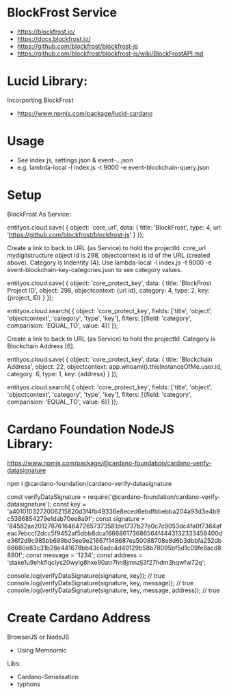 # BlockFrost Service
- https://blockfrost.io/
- https://docs.blockfrost.io/
- https://github.com/blockfrost/blockfrost-js
- https://github.com/blockfrost/blockfrost-js/wiki/BlockFrostAPI.md

# Lucid Library:
Incorporting BlockFrost
- https://www.npmjs.com/package/lucid-cardano

# Usage
- See index.js, settings.json & event-...json
- e.g. lambda-local -l index.js -t 9000 -e event-blockchain-query.json

# Setup

BlockFrost As Service:

entityos.cloud.save(
{
    object: 'core_url',
    data:
    {
        title: 'BlockFrost',
        type: 4,
        url: 'https://github.com/blockfrost/blockfrost-js'
    }
});

Create a link to back to URL (as Service) to hold the projectId.
core_url mydigitstructure object id is 298, objectcontext is id of the URL (created above).
Category is Indentity [4].
Use lambda-local -l index.js -t 9000 -e event-blockchain-key-categories.json to see category values.

entityos.cloud.save(
{
    object: 'core_protect_key',
    data:
    {
        title: 'BlockFrost Project ID',
        object: 298,
        objectcontext: {url id},
        category: 4,
        type: 2,
        key: {project_ID}
    }
});

entityos.cloud.search(
{
    object: 'core_protect_key',
    fields: ['title', 'object', 'objectcontext', 'category', 'type', 'key'],
    filters: [{field: 'category', comparision: 'EQUAL_TO', value: 4}]
});

Create a link to back to URL (as Service) to hold the projectId.
Category is Blockchain Address [6].

entityos.cloud.save(
{
    object: 'core_protect_key',
    data:
    {
        title: 'Blockchain Address',
        object: 22,
        objectcontext: app.whoami().thisInstanceOfMe.user.id,
        category: 6,
        type: 1,
        key: {address}
    }
});

entityos.cloud.search(
{
    object: 'core_protect_key',
    fields: ['title', 'object', 'objectcontext', 'category', 'type', 'key'],
    filters: [{field: 'category', comparision: 'EQUAL_TO', value: 6}]
});

# Cardano Foundation NodeJS Library:

https://www.npmjs.com/package/@cardano-foundation/cardano-verify-datasignature

npm i @cardano-foundation/cardano-verify-datasignature

const verifyDataSignature = require('@cardano-foundation/cardano-verify-datasignature');
const key =
  'a4010103272006215820d3f4fb49336e8eced6ebdfbbebba204a93d3e4b9c5386854279e1dab70ee8a9f';
const signature =
  '84582aa201276761646472657373581de1737b27e0c7c9053dc4fa0f7364afeac7ebccf2dcc5f9452af5dbb8dca166686173686564f4443132333458400de36f2d9c985bb689bd3ee9e21667f148687ea50088708e8d6b3dbbfa252db68680e83c31b28e441678bb43c6adc4d49129b58b78095bf5d1c09fe8acd8880f';
const message = '1234';
const address = 'stake1u9ehkflqclys20wylg8hxe90atr7hn8jmnzlj3f27hdm3hqwfw72q';

console.log(verifyDataSignature(signature, key)); // true
console.log(verifyDataSignature(signature, key, message)); // true
console.log(verifyDataSignature(signature, key, message, address)); // true

# Create Cardano Address
BrowserJS or NodeJS
- Using Memnomic

Libs:
- Cardano-Serialisation
- typhons




